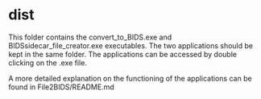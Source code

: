 # dist

This folder contains the convert_to_BIDS.exe and BIDSsidecar_file_creator.exe executables. The two applications should be kept in the same folder. The applications can be accessed by double clicking on the .exe file. 

A more detailed explanation on the functioning of the applications can be found in File2BIDS/README.md
